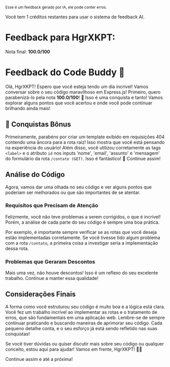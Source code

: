 <sup>Esse é um feedback gerado por IA, ele pode conter erros.</sup>

Você tem 1 créditos restantes para usar o sistema de feedback AI.

# Feedback para HgrXKPT:

Nota final: **100.0/100**

# Feedback do Code Buddy 🚀

Olá, HgrXKPT! Espero que você esteja tendo um dia incrível! Vamos conversar sobre o seu código maravilhoso em Express.js! Primeiro, quero parabenizá-lo pela nota **100.0/100**! 🎉 Isso é uma conquista e tanto! Vamos explorar alguns pontos que você acertou e onde você pode continuar brilhando ainda mais!

## 🎉 Conquistas Bônus
Primeiramente, parabéns por criar um template exibido em requisições 404 contendo uma âncora para a rota raiz! Isso mostra que você está pensando na experiência do usuário! Além disso, você utilizou corretamente as tags `<label>` e o atributo `id` nos inputs 'nome', 'email', 'assunto' e 'mensagem' do formulário da rota `/contato (GET)`. Isso é fantástico! 👏 Continue assim!

## Análise do Código
Agora, vamos dar uma olhada no seu código e ver alguns pontos que poderiam ser melhorados ou que são importantes de se atentar. 

### Requisitos que Precisam de Atenção
Felizmente, você não teve problemas a serem corrigidos, o que é incrível! Porém, a análise de cada parte do seu código é sempre uma boa prática. 

Por exemplo, é importante sempre verificar se as rotas que você deseja estão implementadas corretamente. Se você tivesse tido algum problema com a rota `/contato`, a primeira coisa a investigar seria a implementação dessa rota. 

### Problemas que Geraram Descontos
Mais uma vez, não houve descontos! Isso é um reflexo do seu excelente trabalho. Continue a manter essa qualidade!

## Considerações Finais
A forma como você estruturou seu código é muito boa e a lógica está clara. Você fez um trabalho incrível ao implementar as rotas e o tratamento de erros, que são fundamentais em uma aplicação web. Lembre-se de sempre continuar praticando e buscando maneiras de aprimorar seu código. Cada pequeno detalhe conta, e o seu esforço já está sendo refletido nas suas conquistas!

Se você tiver dúvidas ou quiser discutir mais sobre seu código ou qualquer conceito, estou aqui para ajudar! Vamos em frente, HgrXKPT! 🚀💡

Continue assim e até a próxima!